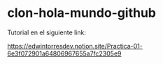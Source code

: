 # clon-hola-mundo-github

Tutorial en el siguiente link:

https://edwintorresdev.notion.site/Practica-01-6e3f072901a64806967655a7fc2305e9
